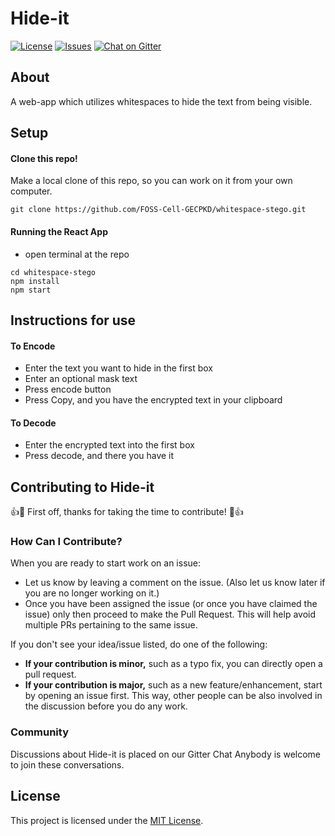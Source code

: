 # Hide-it

[![License](https://img.shields.io/github/license/FOSS-Cell-GECPKD/Lifetree?style=for-the-badge)](https://github.com/FOSS-Cell-GECPKD/Lifetree/blob/master/LICENSE)
[![Issues](https://img.shields.io/github/issues/FOSS-Cell-GECPKD/whitespace-stego?style=for-the-badge)](https://github.com/FOSS-Cell-GECPKD/whitespace-stego/issues)
[![Chat on Gitter](https://img.shields.io/badge/chat--on-gitter-brightgreen?style=for-the-badge&logo=appveyor)](https://gitter.im/FOSS-Cell-GECPKD/whitespace-stego)

## About

A web-app which utilizes whitespaces to hide the text from being visible.

## Setup

#### Clone this repo!

Make a local clone of this repo, so you can work on it from your own computer.
```
git clone https://github.com/FOSS-Cell-GECPKD/whitespace-stego.git
```
#### Running the React App

- open terminal at the repo
```
cd whitespace-stego
npm install
npm start
```
## Instructions for use

#### To Encode
- Enter the text you want to hide in the first box
- Enter an optional mask text 
- Press encode button
- Press Copy, and you have the encrypted text in your clipboard
#### To Decode
- Enter the encrypted text into the first box
- Press decode, and there you have it 


## Contributing to Hide-it
👍🎉 First off, thanks for taking the time to contribute! 🎉👍

### How Can I Contribute?
When you are ready to start work on an issue:

- Let us know by leaving a comment on the issue. (Also let us know later if you are no longer working on it.)
- Once you have been assigned the issue (or once you have claimed the issue) only then proceed to make the Pull Request. This will help avoid multiple PRs pertaining to the same issue.

If you don't see your idea/issue listed, do one of the following:
* **If your contribution is minor,** such as a typo fix, you can directly open a pull request.
* **If your contribution is major,** such as a new feature/enhancement, start by opening an issue first. This way, other people can be also involved in the discussion before you do any work.

### Community
Discussions about Hide-it is placed on our Gitter Chat Anybody is welcome to join these conversations.

## License
This project is licensed under the [MIT License](LICENSE).

